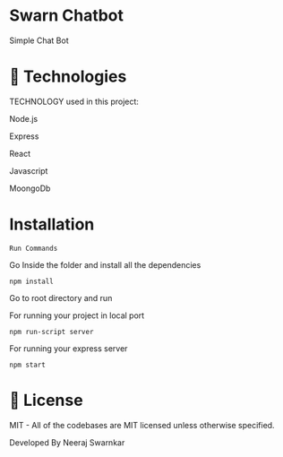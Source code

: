 # Swarn Chatbot 

Simple Chat Bot


# 🚀 Technologies 

TECHNOLOGY used in this project:

Node.js

Express

React

Javascript

MoongoDb

# Installation
``` Run Commands ```

Go Inside the folder and install all the dependencies

```npm install```

Go to root directory and run 

For running your project in local port

```npm run-script server```

For running your express server 

```npm start```

# 📝 License 

MIT - All of the codebases are MIT licensed unless otherwise specified.

Developed By Neeraj Swarnkar
